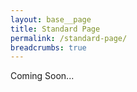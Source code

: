 ```yaml
---
layout: base__page
title: Standard Page
permalink: /standard-page/
breadcrumbs: true
---
```


Coming Soon...